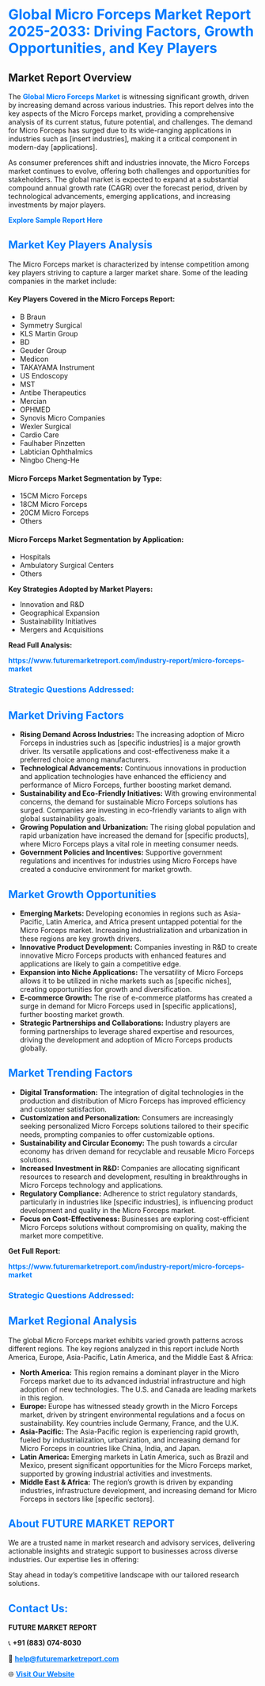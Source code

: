 <h1 style="color: #007BFF;">Global Micro Forceps Market Report 2025-2033: Driving Factors, Growth Opportunities, and Key Players</h1>

<section id="overview">
<h2>Market Report Overview</h2>
<p>The <a href="https://www.futuremarketreport.com/industry-report/micro-forceps-market" style="color: #007BFF; text-decoration: none;"><strong>Global Micro Forceps Market</strong></a> is witnessing significant growth, driven by increasing demand across various industries. This report delves into the key aspects of the Micro Forceps market, providing a comprehensive analysis of its current status, future potential, and challenges. The demand for Micro Forceps has surged due to its wide-ranging applications in industries such as [insert industries], making it a critical component in modern-day [applications].</p>
<p>As consumer preferences shift and industries innovate, the Micro Forceps market continues to evolve, offering both challenges and opportunities for stakeholders. The global market is expected to expand at a substantial compound annual growth rate (CAGR) over the forecast period, driven by technological advancements, emerging applications, and increasing investments by major players.</p>
</section>

<section id="overview">
<p><a href="https://www.futuremarketreport.com/request-sample/reportId=80372" style="color: #007BFF; text-decoration: none;"><strong>Explore Sample Report Here</strong></a></p>
</section>

<section id="key-players">
<h2 style="color: #007BFF;">Market Key Players Analysis</h2>
<p>The Micro Forceps market is characterized by intense competition among key players striving to capture a larger market share. Some of the leading companies in the market include:</p>
<h4>Key Players Covered in the Micro Forceps Report:</h4>
<ul><li>B Braun</li><li>Symmetry Surgical</li><li>KLS Martin Group</li><li>BD</li><li>Geuder Group</li><li>Medicon</li><li>TAKAYAMA Instrument</li><li>US Endoscopy</li><li>MST</li><li>Antibe Therapeutics</li><li>Mercian</li><li>OPHMED</li><li>Synovis Micro Companies</li><li>Wexler Surgical</li><li>Cardio Care</li><li>Faulhaber Pinzetten</li><li>Labtician Ophthalmics</li><li>Ningbo Cheng-He</li></ul>
<h4>Micro Forceps Market Segmentation by Type:</h4>
<ul><li>15CM Micro Forceps</li><li>18CM Micro Forceps</li><li>20CM Micro Forceps</li><li>Others</li></ul>

<h4>Micro Forceps Market Segmentation by Application:</h4>
<ul><li>Hospitals</li><li>Ambulatory Surgical Centers</li><li>Others</li></ul>
<p><strong>Key Strategies Adopted by Market Players:</strong></p>
<ul>
<li>Innovation and R&D</li>
<li>Geographical Expansion</li>
<li>Sustainability Initiatives</li>
<li>Mergers and Acquisitions</li>
</ul>
</section>

<section>
<p><strong>Read Full Analysis: </strong></p><a href="https://www.futuremarketreport.com/industry-report/micro-forceps-market" style="color: #007BFF; text-decoration: none;"><strong>https://www.futuremarketreport.com/industry-report/micro-forceps-market</strong></a>
<h3 style="color: #007BFF;">Strategic Questions Addressed:</h3>
</section>

<section id="driving-factors">
<h2 style="color: #007BFF;">Market Driving Factors</h2>
<ul>
<li><strong>Rising Demand Across Industries:</strong> The increasing adoption of Micro Forceps in industries such as [specific industries] is a major growth driver. Its versatile applications and cost-effectiveness make it a preferred choice among manufacturers.</li>
<li><strong>Technological Advancements:</strong> Continuous innovations in production and application technologies have enhanced the efficiency and performance of Micro Forceps, further boosting market demand.</li>
<li><strong>Sustainability and Eco-Friendly Initiatives:</strong> With growing environmental concerns, the demand for sustainable Micro Forceps solutions has surged. Companies are investing in eco-friendly variants to align with global sustainability goals.</li>
<li><strong>Growing Population and Urbanization:</strong> The rising global population and rapid urbanization have increased the demand for [specific products], where Micro Forceps plays a vital role in meeting consumer needs.</li>
<li><strong>Government Policies and Incentives:</strong> Supportive government regulations and incentives for industries using Micro Forceps have created a conducive environment for market growth.</li>
</ul>
</section>

<section id="growth-opportunities">
<h2 style="color: #007BFF;">Market Growth Opportunities</h2>
<ul>
<li><strong>Emerging Markets:</strong> Developing economies in regions such as Asia-Pacific, Latin America, and Africa present untapped potential for the Micro Forceps market. Increasing industrialization and urbanization in these regions are key growth drivers.</li>
<li><strong>Innovative Product Development:</strong> Companies investing in R&D to create innovative Micro Forceps products with enhanced features and applications are likely to gain a competitive edge.</li>
<li><strong>Expansion into Niche Applications:</strong> The versatility of Micro Forceps allows it to be utilized in niche markets such as [specific niches], creating opportunities for growth and diversification.</li>
<li><strong>E-commerce Growth:</strong> The rise of e-commerce platforms has created a surge in demand for Micro Forceps used in [specific applications], further boosting market growth.</li>
<li><strong>Strategic Partnerships and Collaborations:</strong> Industry players are forming partnerships to leverage shared expertise and resources, driving the development and adoption of Micro Forceps products globally.</li>
</ul>
</section>

<section id="trending-factors">
<h2 style="color: #007BFF;">Market Trending Factors</h2>
<ul>
<li><strong>Digital Transformation:</strong> The integration of digital technologies in the production and distribution of Micro Forceps has improved efficiency and customer satisfaction.</li>
<li><strong>Customization and Personalization:</strong> Consumers are increasingly seeking personalized Micro Forceps solutions tailored to their specific needs, prompting companies to offer customizable options.</li>
<li><strong>Sustainability and Circular Economy:</strong> The push towards a circular economy has driven demand for recyclable and reusable Micro Forceps solutions.</li>
<li><strong>Increased Investment in R&D:</strong> Companies are allocating significant resources to research and development, resulting in breakthroughs in Micro Forceps technology and applications.</li>
<li><strong>Regulatory Compliance:</strong> Adherence to strict regulatory standards, particularly in industries like [specific industries], is influencing product development and quality in the Micro Forceps market.</li>
<li><strong>Focus on Cost-Effectiveness:</strong> Businesses are exploring cost-efficient Micro Forceps solutions without compromising on quality, making the market more competitive.</li>
</ul>
</section>

<section>
<p><strong>Get Full Report: </strong></p><a href="https://www.futuremarketreport.com/industry-report/micro-forceps-market" style="color: #007BFF; text-decoration: none;"><strong>https://www.futuremarketreport.com/industry-report/micro-forceps-market</strong></a>
<h3 style="color: #007BFF;">Strategic Questions Addressed:</h3>
</section>


<section id="regional-analysis">
<h2 style="color: #007BFF;">Market Regional Analysis</h2>
<p>The global Micro Forceps market exhibits varied growth patterns across different regions. The key regions analyzed in this report include North America, Europe, Asia-Pacific, Latin America, and the Middle East & Africa:</p>
<ul>
<li><strong>North America:</strong> This region remains a dominant player in the Micro Forceps market due to its advanced industrial infrastructure and high adoption of new technologies. The U.S. and Canada are leading markets in this region.</li>
<li><strong>Europe:</strong> Europe has witnessed steady growth in the Micro Forceps market, driven by stringent environmental regulations and a focus on sustainability. Key countries include Germany, France, and the U.K.</li>
<li><strong>Asia-Pacific:</strong> The Asia-Pacific region is experiencing rapid growth, fueled by industrialization, urbanization, and increasing demand for Micro Forceps in countries like China, India, and Japan.</li>
<li><strong>Latin America:</strong> Emerging markets in Latin America, such as Brazil and Mexico, present significant opportunities for the Micro Forceps market, supported by growing industrial activities and investments.</li>
<li><strong>Middle East & Africa:</strong> The region’s growth is driven by expanding industries, infrastructure development, and increasing demand for Micro Forceps in sectors like [specific sectors].</li>
</ul>
</section>

<footer>
<h2 style="color: #007BFF;">About FUTURE MARKET REPORT</h2>
<p>We are a trusted name in market research and advisory services, delivering actionable insights and strategic support to businesses across diverse industries. Our expertise lies in offering:</p>

<p>Stay ahead in today’s competitive landscape with our tailored research solutions.</p>

<h2 style="color: #007BFF;">Contact Us:</h2>
<p><strong>FUTURE MARKET REPORT</strong></p>
<p>📞 <strong>+91 (883) 074-8030</strong></p>
<p>📧 <strong><a href="mailto:help@futuremarketreport.com" style="color: #007BFF;">help@futuremarketreport.com</a></strong></p>
<p>🌐 <strong><a href="https://www.futuremarketreport.com/" style="color: #007BFF;">Visit Our Website</a></strong></p>
</footer>